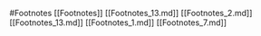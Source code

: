 #Footnotes 
 [[Footnotes]]
[[Footnotes_13.md]]
[[Footnotes_2.md]]
[[Footnotes_13.md]]
[[Footnotes_1.md]]
[[Footnotes_7.md]]